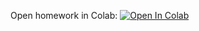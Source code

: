 Open homework in Colab:
[![Open In Colab](https://colab.research.google.com/assets/colab-badge.svg)](https://colab.research.google.com/github/ml-mipt/ml-mipt/blob/basic/homeworks/HW_1_Linclass_kNN/HW1_kNN_and_Logistic_regression.ipynb)
